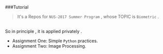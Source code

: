 ###Tutorial

> It's a Repos for `NUS-2017 Summer Program` , whose TOPIC is `Biometric` .
 <br>
  So in principle , it is applied privately .
   
   
- Assignment One: Simple `Python` practices.
- Assignment Two: Image Processing. 